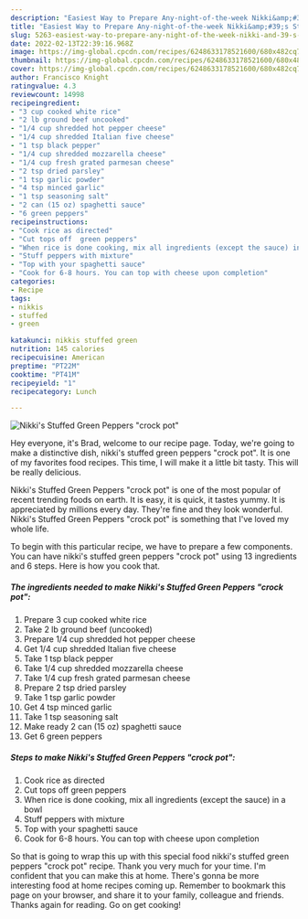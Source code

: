 ```yaml
---
description: "Easiest Way to Prepare Any-night-of-the-week Nikki&amp;#39;s Stuffed Green Peppers &amp;#34;crock pot&amp;#34;"
title: "Easiest Way to Prepare Any-night-of-the-week Nikki&amp;#39;s Stuffed Green Peppers &amp;#34;crock pot&amp;#34;"
slug: 5263-easiest-way-to-prepare-any-night-of-the-week-nikki-and-39-s-stuffed-green-peppers-and-34-crock-pot-and-34
date: 2022-02-13T22:39:16.968Z
image: https://img-global.cpcdn.com/recipes/6248633178521600/680x482cq70/nikkis-stuffed-green-peppers-crock-pot-recipe-main-photo.jpg
thumbnail: https://img-global.cpcdn.com/recipes/6248633178521600/680x482cq70/nikkis-stuffed-green-peppers-crock-pot-recipe-main-photo.jpg
cover: https://img-global.cpcdn.com/recipes/6248633178521600/680x482cq70/nikkis-stuffed-green-peppers-crock-pot-recipe-main-photo.jpg
author: Francisco Knight
ratingvalue: 4.3
reviewcount: 14998
recipeingredient:
- "3 cup cooked white rice"
- "2 lb ground beef uncooked"
- "1/4 cup shredded hot pepper cheese"
- "1/4 cup shredded Italian five cheese"
- "1 tsp black pepper"
- "1/4 cup shredded mozzarella cheese"
- "1/4 cup fresh grated parmesan cheese"
- "2 tsp dried parsley"
- "1 tsp garlic powder"
- "4 tsp minced garlic"
- "1 tsp seasoning salt"
- "2 can (15 oz) spaghetti sauce"
- "6 green peppers"
recipeinstructions:
- "Cook rice as directed"
- "Cut tops off  green peppers"
- "When rice is done cooking, mix all ingredients (except the sauce) in a bowl"
- "Stuff peppers with mixture"
- "Top with your spaghetti sauce"
- "Cook for 6-8 hours. You can top with cheese upon completion"
categories:
- Recipe
tags:
- nikkis
- stuffed
- green

katakunci: nikkis stuffed green 
nutrition: 145 calories
recipecuisine: American
preptime: "PT22M"
cooktime: "PT41M"
recipeyield: "1"
recipecategory: Lunch

---
```



![Nikki&#39;s Stuffed Green Peppers &#34;crock pot&#34;](https://img-global.cpcdn.com/recipes/6248633178521600/680x482cq70/nikkis-stuffed-green-peppers-crock-pot-recipe-main-photo.jpg)

Hey everyone, it's Brad, welcome to our recipe page. Today, we're going to make a distinctive dish, nikki&#39;s stuffed green peppers &#34;crock pot&#34;. It is one of my favorites food recipes. This time, I will make it a little bit tasty. This will be really delicious.



Nikki&#39;s Stuffed Green Peppers &#34;crock pot&#34; is one of the most popular of recent trending foods on earth. It is easy, it is quick, it tastes yummy. It is appreciated by millions every day. They're fine and they look wonderful. Nikki&#39;s Stuffed Green Peppers &#34;crock pot&#34; is something that I've loved my whole life.


To begin with this particular recipe, we have to prepare a few components. You can have nikki&#39;s stuffed green peppers &#34;crock pot&#34; using 13 ingredients and 6 steps. Here is how you cook that.

<!--inarticleads1-->

##### The ingredients needed to make Nikki&#39;s Stuffed Green Peppers &#34;crock pot&#34;:

1. Prepare 3 cup cooked white rice
1. Take 2 lb ground beef (uncooked)
1. Prepare 1/4 cup shredded hot pepper cheese
1. Get 1/4 cup shredded Italian five cheese
1. Take 1 tsp black pepper
1. Take 1/4 cup shredded mozzarella cheese
1. Take 1/4 cup fresh grated parmesan cheese
1. Prepare 2 tsp dried parsley
1. Take 1 tsp garlic powder
1. Get 4 tsp minced garlic
1. Take 1 tsp seasoning salt
1. Make ready 2 can (15 oz) spaghetti sauce
1. Get 6 green peppers




<!--inarticleads2-->

##### Steps to make Nikki&#39;s Stuffed Green Peppers &#34;crock pot&#34;:

1. Cook rice as directed
1. Cut tops off  green peppers
1. When rice is done cooking, mix all ingredients (except the sauce) in a bowl
1. Stuff peppers with mixture
1. Top with your spaghetti sauce
1. Cook for 6-8 hours. You can top with cheese upon completion




So that is going to wrap this up with this special food nikki&#39;s stuffed green peppers &#34;crock pot&#34; recipe. Thank you very much for your time. I'm confident that you can make this at home. There's gonna be more interesting food at home recipes coming up. Remember to bookmark this page on your browser, and share it to your family, colleague and friends. Thanks again for reading. Go on get cooking!
